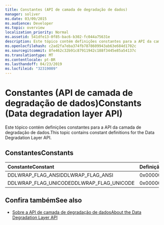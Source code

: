 ```yaml
---
title: Constantes (API de camada de degradação de dados)
manager: soliver
ms.date: 03/09/2015
ms.audience: Developer
ms.topic: overview
localization_priority: Normal
ms.assetid: 541dfe13-0f85-bac6-b302-fc044a75631e
description: Este tópico contém definições constantes para a API da camada de degradação de dados.
ms.openlocfilehash: c2ad2fa7eba374fb7878609943ab63e684d1702c
ms.sourcegitcommit: 8fe462c32b91c87911942c188f3445e85a54137c
ms.translationtype: MT
ms.contentlocale: pt-BR
ms.lasthandoff: 04/23/2019
ms.locfileid: "32319009"
---
```

# <a name="constants-data-degradation-layer-api"></a><span data-ttu-id="f9dc5-103">Constantes (API de camada de degradação de dados)</span><span class="sxs-lookup"><span data-stu-id="f9dc5-103">Constants (Data degradation layer API)</span></span>

<span data-ttu-id="f9dc5-104">Este tópico contém definições constantes para a API da camada de degradação de dados.</span><span class="sxs-lookup"><span data-stu-id="f9dc5-104">This topic contains constant definitions for the Data Degradation Layer API.</span></span>
  
## <a name="constants"></a><span data-ttu-id="f9dc5-105">Constantes</span><span class="sxs-lookup"><span data-stu-id="f9dc5-105">Constants</span></span>

|<span data-ttu-id="f9dc5-106">**Constante**</span><span class="sxs-lookup"><span data-stu-id="f9dc5-106">**Constant**</span></span>|<span data-ttu-id="f9dc5-107">**Definição**</span><span class="sxs-lookup"><span data-stu-id="f9dc5-107">**Definition**</span></span>|
|:-----|:-----|
|<span data-ttu-id="f9dc5-108">DDLWRAP_FLAG_ANSI</span><span class="sxs-lookup"><span data-stu-id="f9dc5-108">DDLWRAP_FLAG_ANSI</span></span>  <br/> |<span data-ttu-id="f9dc5-109">0x00000001</span><span class="sxs-lookup"><span data-stu-id="f9dc5-109">0x00000001</span></span>  <br/> |
|<span data-ttu-id="f9dc5-110">DDLWRAP_FLAG_UNICODE</span><span class="sxs-lookup"><span data-stu-id="f9dc5-110">DDLWRAP_FLAG_UNICODE</span></span>  <br/> |<span data-ttu-id="f9dc5-111">0x00000002</span><span class="sxs-lookup"><span data-stu-id="f9dc5-111">0x00000002</span></span>  <br/> |
   
## <a name="see-also"></a><span data-ttu-id="f9dc5-112">Confira também</span><span class="sxs-lookup"><span data-stu-id="f9dc5-112">See also</span></span>

- [<span data-ttu-id="f9dc5-113">Sobre a API de camada de degradação de dados</span><span class="sxs-lookup"><span data-stu-id="f9dc5-113">About the Data Degradation Layer API</span></span>](about-the-data-degradation-layer-api.md)

